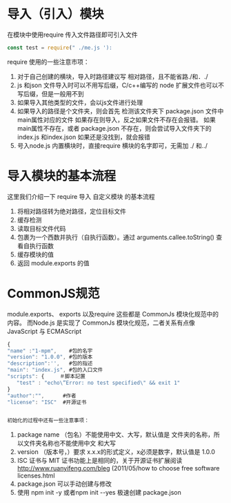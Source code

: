# 导入（引入）模块
在模块中使用require 传入文件路径即可引入文件
```js
const test = require(" ./me.js '):
```
require 使用的一些注意市项：
1. 对于自己创建的横块，导入时路径建议写 相对路径，且不能省路./和．./
2. js 和json 文件导入时可以不用写后缀，C/c++编写的 node 扩展文件也可以不写后缀，但是一般用不到
3. 如果导入其他类型的文件，会以js文件进行处理
4. 如果导入的路径是个文件夹，则会首先 检测该文件夹下 package.json 文件中main属性对应的文件
   如果存在则导入，反之如果文件不存在会报错。
   如果main属性不存在，或者 package.json 不存在，则会尝试导入文件夹下的index.js 和index.json
   如果还是没找到，就会报错
5. 号入node.js 内置横块时，直接require 横块的名字即可，无需加 ./ 和../

# 导入模块的基本流程
这里我们介绍一下 require 导入 自定义模块 的基本流程
1. 将相对路径转为绝对路径，定位目标文件
2. 缓存检测
3. 读取目标文件代码
4. 包裹为一个西数并执行（自执行函数）。通过 arguments.callee.toString() 查看自执行函数
5. 缓存模块的值
6. 返回 module.exports 的值

# CommonJS规范
module.exports、 exports 以及require 这些都是 CommonJs 模块化规范中的内容。
而Node.js 是实现了 CommonJs 模块化规范，二者关系有点像 JavaScript 与 ECMAScript

```js
{
"name" :"1-mpm",    #包的名宇
"version": "1.0.0", #包的版本
"description":'',   #包的指述
"main": "index.js", #包的入口文件
"scripts": {     ＃脚本記置
   "test" : "echo\“Error: no test specified\" && exit 1"
}
"author":"",      #作者
"license": "ISC"  #开源证书


初始化的过程中还有一些注意事项：
```
1. package name （包名）不能使用中文、大写，默认值是 文件夹的名称，所以文件夹名称也不能使用中文
和大写
2. version （版本号，）要求 x.x.x的形式定义，x必须是数字，默认值是 1.0.0
3. ISC 证书与 MIT 证书功能上是相同的，关于开源证书扩展阅读
http://www.ruanyifeng.com/bleg (2011/05/how to choose free software licenses.html
4. package.json 可以手动创建与修改
5. 使用 npm init -y 或者npm init --yes 极速创建 package.json